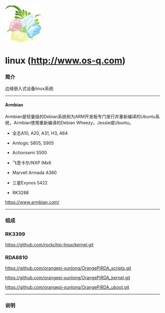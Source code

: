 ﻿[![sites](docs/os-q.png)](http://www.os-q.com)

# linux (http://www.os-q.com)

### 简介

边缘嵌入式设备linux系统

---

#### Armbian

Armbian是轻量级的Debian系统和为ARM开发板专门发行并重新编译的Ubuntu系统，Armbian使用重新编译的Debian Wheezy，Jessie或Ubuntu。

- 全志A10, A20, A31, H3, A64

- Amlogic S805, S905

- Actionsemi S500

- 飞思卡尔/NXP iMx6

- Marvell Armada A380

- 三星Exynos 5422

- RK3288


https://www.armbian.com/


---

### 组成



### RK3399

https://github.com/rockchip-linux/kernel.git

### RDA8810

https://github.com/orangepi-xunlong/OrangePiRDA_scripts.git

https://github.com/orangepi-xunlong/OrangePiRDA_kernel.git

https://github.com/orangepi-xunlong/OrangePiRDA_uboot.git

---

### 说明

